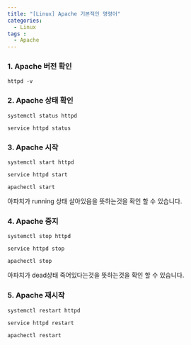```yaml
---
title: "[Linux] Apache 기본적인 명령어"
categories: 
  - Linux
tags : 
  - Apache  
---
```


### 1. Apache 버전 확인

```
httpd -v
```

### 2. Apache 상태 확인

```
systemctl status httpd

service httpd status
```

### 3. Apache 시작

```
systemctl start httpd

service httpd start

apachectl start
```

아파치가 running 상태 살아있음을 뜻하는것을 확인 할 수 있습니다.

### 4. Apache 중지

```
systemctl stop httpd

service httpd stop

apachectl stop
```

아파치가 dead상태 죽어있다는것을 뜻하는것을 확인 할 수 있습니다.

### 5. Apache 재시작

```
systemctl restart httpd

service httpd restart

apachectl restart
```